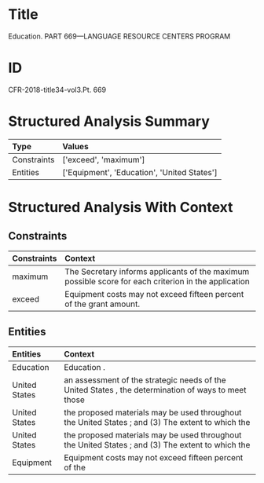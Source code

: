 # Title

 Education. PART 669—LANGUAGE RESOURCE CENTERS PROGRAM


# ID

 CFR-2018-title34-vol3.Pt. 669


# Structured Analysis Summary

| Type        | Values                                      |
|:------------|:--------------------------------------------|
| Constraints | ['exceed', 'maximum']                       |
| Entities    | ['Equipment', 'Education', 'United States'] |


# Structured Analysis With Context

 


## Constraints

| Constraints   | Context                                                                                               |
|:--------------|:------------------------------------------------------------------------------------------------------|
| maximum       | The Secretary informs applicants of the  maximum possible score for each criterion in the application |
| exceed        | Equipment costs may not  exceed  fifteen percent of the grant amount.                                 |


## Entities

| Entities      | Context                                                                                             |
|:--------------|:----------------------------------------------------------------------------------------------------|
| Education     | Education .                                                                                         |
| United States | an assessment of the strategic needs of the United States , the determination of ways to meet those |
| United States | the proposed materials may be used throughout the United States ; and (3) The extent to which the   |
| United States | the proposed materials may be used throughout the United States ; and (3) The extent to which the   |
| Equipment     | Equipment costs may not exceed fifteen percent of the                                               |


